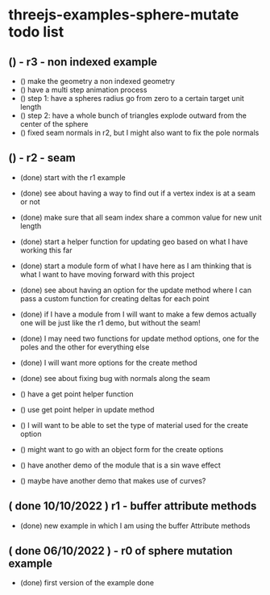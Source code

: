 # threejs-examples-sphere-mutate todo list

## () - r3 - non indexed example
* () make the geometry a non indexed geometry
* () have a multi step animation process
* () step 1: have a spheres radius go from zero to a certain target unit length
* () step 2: have a whole bunch of triangles explode outward from the center of the sphere
* () fixed seam normals in r2, but I might also want to fix the pole normals

## () - r2 - seam
* (done) start with the r1 example
* (done) see about having a way to find out if a vertex index is at a seam or not
* (done) make sure that all seam index share a common value for new unit length
* (done) start a helper function for updating geo based on what I have working this far
* (done) start a module form of what I have here as I am thinking that is what I want to have moving forward with this project
* (done) see about having an option for the update method where I can pass a custom function for creating deltas for each point
* (done) if I have a module from I will want to make a few demos actually one will be just like the r1 demo, but without the seam!
* (done) I may need two functions for update method options, one for the poles and the other for everything else
* (done) I will want more options for the create method
* (done) see about fixing bug with normals along the seam



* () have a get point helper function
* () use get point helper in update method

* () I will want to be able to set the type of material used for the create option
* () might want to go with an object form for the create options

* () have another demo of the module that is a sin wave effect
* () maybe have another demo that makes use of curves?

## ( done 10/10/2022 ) r1 - buffer attribute methods
* (done) new example in which I am using the buffer Attribute methods

## ( done 06/10/2022 ) - r0 of sphere mutation example
* (done) first version of the example done